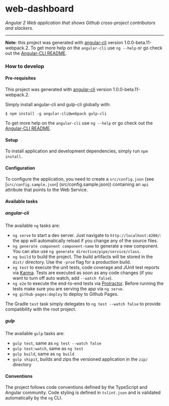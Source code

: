 web-dashboard
=============

_Angular 2 Web application that shows Github cross-project contributors and slackers._

---------------------------

**Note**: this project was generated with [angular-cli](https://github.com/angular/angular-cli) version 
1.0.0-beta.11-webpack.2.
To get more help on the `angular-cli` use `ng --help` or go check out the 
[Angular-CLI README](https://github.com/angular/angular-cli/blob/master/README.md).

### How to develop

#### Pre-requisites                      

This project was generated with [angular-cli](https://github.com/angular/angular-cli) version 1.0.0-beta.11-webpack.2.

Simply install angular-cli and gulp-cli globally with:

```shell
$ npm install -g angular-cli@webpack gulp-cli
```

To get more help on the `angular-cli` use `ng --help` or go check out the 
[Angular-CLI README](https://github.com/angular/angular-cli/blob/master/README.md).


#### Setup

To install application and development dependencies, simply run `npm install`.

#### Configuration

To configure the application, you need to create a `src/config.json` (see [`src/config.sample.json`]
(src/config.sample.json)) containing an `api` attribute that points to the Web Service.

#### Available tasks

##### angular-cli

The available `ng` tasks are:

* `ng serve` to start a dev server. Just navigate to `http://localhost:4200/`: the app will automatically reload if you
  change any of the source files.
* `ng generate component component-name` to generate a new component. You can also use 
  `ng generate directive/pipe/service/class`.
* `ng build` to build the project. The build artifacts will be stored in the `dist/` directory. Use the `-prod` flag for
  a production build.
* `ng test` to execute the unit tests, code coverage and JUnit test reports via [Karma](https://karma-runner.github.io).
  Tests are executed as soon as any code changes (if you want to turn off auto watch, add `--watch false`).
* `ng e2e` to execute the end-to-end tests via [Protractor](http://www.protractortest.org/). Before running the tests 
  make sure you are serving the app via `ng serve`.
* `ng github-pages:deploy` to deploy to Github Pages.

The Gradle `test` task simply delegates to `ng test --watch false` to provide compatibility with the root project.

##### gulp

The available `gulp` tasks are:

* `gulp test`, same as `ng test --watch false`
* `gulp test:watch`, same as `ng test`
* `gulp build`, same as `ng build`
* `gulp shipit`, builds and zips the versioned application in the `zip/` directory

#### Conventions

The project follows code conventions defined by the TypeScript and Angular community. Code styling is defined in
`tslint.json` and is validated automatically by the `ng` CLI.
